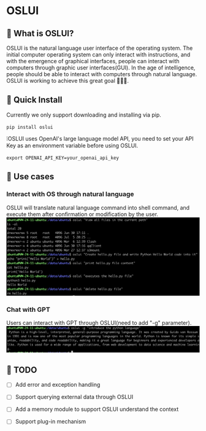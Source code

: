 # OSLUI

## 🤔 What is OSLUI?

OSLUI is the natural language user interface of the operating system. The initial computer operating system can only interact with instructions, and with the emergence of graphical interfaces, people can interact with computers through graphic user interfaces(GUI). In the age of intelligence, people should be able to interact with computers through natural language. OSLUI is working to achieve this great goal 🚀🚀🚀.

## 🔧 Quick Install

Currently we only support downloading and installing via pip.

`pip install oslui`

❕OSLUI uses OpenAI's large language model API, you need to set your API Key as an environment variable before using OSLUI.

`export OPENAI_API_KEY=your_openai_api_key`

## 🌰 Use cases

### Interact with OS through natural language

OSLUI will translate natural language command into shell command, and execute them after confirmation or modification by the user.
![Alt text](./docs/images/oslui_cmd.png)

### Chat with GPT

Users can interact with GPT through OSLUI(need to add "-g" parameter).
![Alt text](./docs/images/oslui_chat.png)

## 🚀 TODO

- [ ] Add error and exception handling
- [ ] Support querying external data through OSLUI
- [ ] Add a memory module to support OSLUI understand the context
- [ ] Support plug-in mechanism

